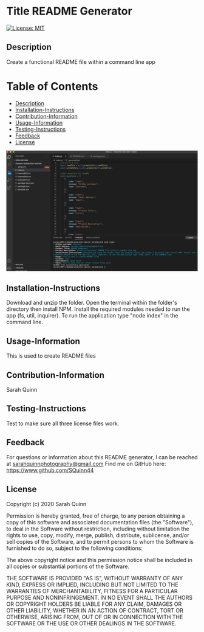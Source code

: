 
  # Title README Generator
 [![License: MIT](https://img.shields.io/badge/License-MIT-blue.svg)](https://opensource.org/licenses/MIT)


  ## Description
  Create a functional README file within a command line app

  # Table of Contents
  - [Description](#Description)
  - [Installation-Instructions](#Installation-Instructions)
  - [Contribution-Information](#Contribution-Information)
  - [Usage-Information](#Usage-Information)
  - [Testing-Instructions](#Testing-Instructions)
  - [Feedback](#Feedback)
  - [License](#License)

 [![README GEN DEMO](/assets/index.PNG)](https://drive.google.com/file/d/1w67_nALSo2jmYtFjnKE1yyeKpRsr7Vck/view?usp=sharing")
  
  ## Installation-Instructions
   Download and unzip the folder. Open the terminal within the folder's directory then install NPM. Install the required modules needed to run the app (fs, util, inquirer). To run the application type "node index" in the command line.

  ## Usage-Information
  This is used to create README files

  ## Contribution-Information
 Sarah Quinn

  ## Testing-Instructions
   Test to make sure all three license files work.

  ## Feedback 
 For questions or information about this README generator, I can be reached at sarahquinnphotography@gmail.com 
    Find me on GitHub here: https://www.github.com/SQuinn44
  
  ## License
  Copyright (c) 2020 Sarah Quinn

Permission is hereby granted, free of charge, to any person obtaining a copy
of this software and associated documentation files (the "Software"), to deal
in the Software without restriction, including without limitation the rights
to use, copy, modify, merge, publish, distribute, sublicense, and/or sell
copies of the Software, and to permit persons to whom the Software is
furnished to do so, subject to the following conditions:

The above copyright notice and this permission notice shall be included in all
copies or substantial portions of the Software.

THE SOFTWARE IS PROVIDED "AS IS", WITHOUT WARRANTY OF ANY KIND, EXPRESS OR
IMPLIED, INCLUDING BUT NOT LIMITED TO THE WARRANTIES OF MERCHANTABILITY,
FITNESS FOR A PARTICULAR PURPOSE AND NONINFRINGEMENT. IN NO EVENT SHALL THE
AUTHORS OR COPYRIGHT HOLDERS BE LIABLE FOR ANY CLAIM, DAMAGES OR OTHER
LIABILITY, WHETHER IN AN ACTION OF CONTRACT, TORT OR OTHERWISE, ARISING FROM,
OUT OF OR IN CONNECTION WITH THE SOFTWARE OR THE USE OR OTHER DEALINGS IN THE
SOFTWARE.
  

